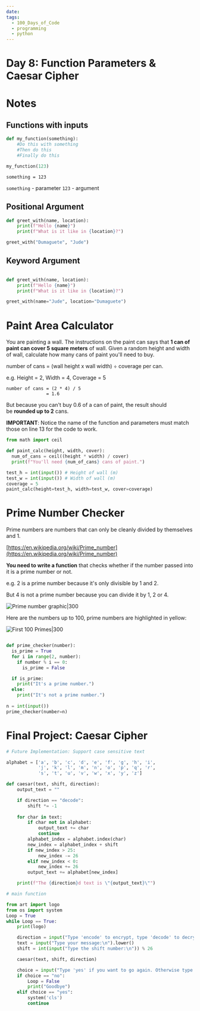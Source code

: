```yaml
---
date: 
tags:
  - 100_Days_of_Code
  - programming
  - python
---
```

# Day 8: Function Parameters & Caesar Cipher

# Notes
## Functions with inputs
```python
def my_function(something):
	#Do this with something
	#Then do this
	#Finally do this

my_function(123)
```

```
something = 123
```

`something` - parameter
`123` - argument

## Positional Argument
```python
def greet_with(name, location):
    print(f"Hello {name}")
    print(f"What is it like in {location}?")

greet_with("Dumaguete", "Jude") 
```

## Keyword Argument
```python

def greet_with(name, location):
    print(f"Hello {name}")
    print(f"What is it like in {location}?")

greet_with(name="Jude", location="Dumaguete")
```

# Paint Area Calculator
You are painting a wall. The instructions on the paint can says that **1 can of paint can cover 5 square meters** of wall. Given a random height and width of wall, calculate how many cans of paint you'll need to buy.

number of cans = (wall height x wall width) ÷ coverage per can.

e.g. Height = 2, Width = 4, Coverage = 5

```
number of cans = (2 * 4) / 5
               = 1.6
```

But because you can't buy 0.6 of a can of paint, the result should be **rounded up to 2** cans.

**IMPORTANT**: Notice the name of the function and parameters must match those on line 13 for the code to work.

```python
from math import ceil

def paint_calc(height, width, cover):
  num_of_cans = ceil((height * width) / cover)
  print(f"You'll need {num_of_cans} cans of paint.")

test_h = int(input()) # Height of wall (m)
test_w = int(input()) # Width of wall (m)
coverage = 5
paint_calc(height=test_h, width=test_w, cover=coverage)

```

# Prime Number Checker
Prime numbers are numbers that can only be cleanly divided by themselves and 1.

[https://en.wikipedia.org/wiki/Prime_number](https://en.wikipedia.org/wiki/Prime_number)

**You need to write a function** that checks whether if the number passed into it is a prime number or not.

e.g. 2 is a prime number because it's only divisible by 1 and 2.

But 4 is not a prime number because you can divide it by 1, 2 or 4.

![Prime number graphic|300](https://auditorium-storage.s3.amazonaws.com/assets/19db279b-10a7-4f24-8b4a-46401658e30d)

Here are the numbers up to 100, prime numbers are highlighted in yellow:

![First 100 Primes|300](https://auditorium-storage.s3.eu-central-1.amazonaws.com/assets/1bcfc529-8afa-426f-adda-8add07274e9a)

```python

def prime_checker(number):
  is_prime = True
  for i in range(2, number):
    if number % i == 0:
      is_prime = False

  if is_prime:
    print("It's a prime number.")
  else:
    print("It's not a prime number.")
      
n = int(input())
prime_checker(number=n)
```

# Final Project: Caesar Cipher

```python
# Future Implementation: Support case sensitive text

alphabet = ['a', 'b', 'c', 'd', 'e', 'f', 'g', 'h', 'i', 
            'j', 'k', 'l', 'm', 'n', 'o', 'p', 'q', 'r', 
            's', 't', 'u', 'v', 'w', 'x', 'y', 'z']

def caesar(text, shift, direction):
    output_text = ""

    if direction == "decode":
        shift *= -1
    
    for char in text:
        if char not in alphabet:
            output_text += char
            continue
        alphabet_index = alphabet.index(char)
        new_index = alphabet_index + shift
        if new_index > 25:
            new_index -= 26
        elif new_index < 0:
            new_index += 26
        output_text += alphabet[new_index]

    print(f"The {direction}d text is \"{output_text}\"")

# main function

from art import logo
from os import system
Loop = True
while Loop == True:
    print(logo) 

    direction = input("Type 'encode' to encrypt, type 'decode' to decrypt:\n")
    text = input("Type your message:\n").lower()
    shift = int(input("Type the shift number:\n")) % 26

    caesar(text, shift, direction)

    choice = input("Type 'yes' if you want to go again. Otherwise type 'no'.\n")
    if choice == "no":
        Loop = False
        print("Goodbye")
    elif choice == "yes":
        system('cls')
        continue
```
